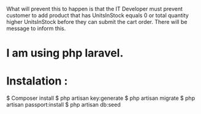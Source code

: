 What will prevent this to happen is that the IT Developer must prevent customer to add product that has UnitsInStock equals 0 or total quantity higher UnitsInStock
before they can submit the cart order. There will be message to inform this. 

# I am using php laravel. 

# Instalation :
$ Composer install
$ php artisan key:generate
$ php artisan migrate
$ php artisan passport:install
$ php artisan db:seed